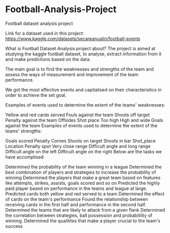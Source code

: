 # Football-Analysis-Project
Football dataset analysis project

Link for a dataset used in this project:
https://www.kaggle.com/datasets/secareanualin/football-events


What is Football Dataset Analysis project about?
The project is aimed at studying the kaggle football dataset, to analyse, extract information from it and make predictions based on the data.

The main goal is to find the weaknesses and strengths of the team and assess the ways of measurement and improvement of the team performance.

We got the most effective events and capitalised on their characteristics in order to achieve the set goal.

Examples of events used to determine the extent of the teams' weaknesses:

Yellow and red cards served
Fouls against the team
Shoots off target
Penalty against the team
Offsides
Shot place
Too high
High and wide
Goals against the team
Examples of events used to determine the extent of the teams' strengths:

Goals scored
Penalty
Cornes
Shoots on target
Shoots in bar
Shot_place
Location
Penalty spot
Very close range
Difficult angle and long range
Difficult angle on the left
Difficult angle on the right
Below are the tasks we have accomplised:

Determined the probability of the team winning in a league
Determined the best combination of players and strategies to increase the probability of winning
Determined the players that make a great team based on features like attempts, strikes, assists, goals scored and so on
Predicted the highly paid player based on performance in the teams and league at large.
Predicted cards both yellow and red served to a team
Determined the effect of cards on the team's performance
Found the relationship between receiving cards in the first half and performance in the second half.
Determined the teams that are likely to attack from a given flank
Determined the correlation between strategies, ball possession and probabilility of winning.
Determined the qualitites that make a player crucial to the team's success
